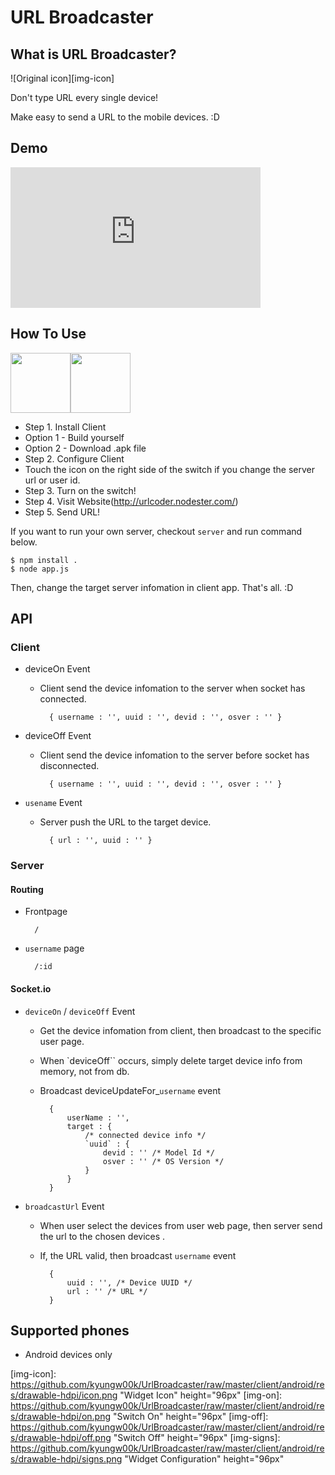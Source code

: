 URL Broadcaster
=====

What is URL Broadcaster?
----
![Original icon][img-icon]

Don't type URL every single device!

Make easy to send a URL to the mobile devices. :D

Demo
----
<iframe src="http://player.vimeo.com/video/35988619?title=0&amp;byline=0&amp;portrait=0" width="400" height="225" frameborder="0" webkitAllowFullScreen mozallowfullscreen allowFullScreen></iframe>

How To Use
----
<img src="https://github.com/kyungw00k/UrlBroadcaster/raw/master/client/android/res/drawable-hdpi/off.png" height="96" style="display:inline"/><img src="https://github.com/kyungw00k/UrlBroadcaster/raw/master/client/android/res/drawable-hdpi/signs.png" height="96" style="display:inline"/>

* Step 1. Install Client
 * Option 1 - Build yourself
 * Option 2 - Download .apk file
* Step 2. Configure Client
 * Touch the icon on the right side of the switch if you change the server url or user id.
* Step 3. Turn on the switch!
* Step 4. Visit Website(http://urlcoder.nodester.com/)
* Step 5. Send URL!

If you want to run your own server, checkout `server` and run command below.

	$ npm install .
	$ node app.js
	
Then, change the target server infomation in client app. That's all. :D
	
API
-----
### Client #
* deviceOn Event
	* Client send the device infomation to the server when socket has connected.

			{ username : '', uuid : '', devid : '', osver : '' }

* deviceOff Event
	* Client send the device infomation to the server before socket has disconnected.

			{ username : '', uuid : '', devid : '', osver : '' }

* `usename` Event
	* Server push the URL to the target device.

			{ url : '', uuid : '' }

### Server #

#### Routing #
* Frontpage

		/

* `username` page

		/:id

#### Socket.io #

* `deviceOn` / `deviceOff` Event
	* Get the device infomation from client, then broadcast to the specific user page.
	* When `deviceOff`` occurs, simply delete target device info from memory, not from db.
	* Broadcast deviceUpdateFor_`username` event

			{
				userName : '', 
				target : {
					/* connected device info */
					`uuid` : {
						devid : '' /* Model Id */
						osver : '' /* OS Version */
					}
				}
			}

* `broadcastUrl` Event
	* When user select the devices from user web page, then server send the url to the chosen devices .
	* If, the URL valid, then broadcast `username` event

			{
				uuid : '', /* Device UUID */
				url : '' /* URL */
			}


Supported phones
----
* Android devices only

[img-icon]: https://github.com/kyungw00k/UrlBroadcaster/raw/master/client/android/res/drawable-hdpi/icon.png "Widget Icon" height="96px"
[img-on]: https://github.com/kyungw00k/UrlBroadcaster/raw/master/client/android/res/drawable-hdpi/on.png "Switch On" height="96px"
[img-off]: https://github.com/kyungw00k/UrlBroadcaster/raw/master/client/android/res/drawable-hdpi/off.png "Switch Off" height="96px"
[img-signs]: https://github.com/kyungw00k/UrlBroadcaster/raw/master/client/android/res/drawable-hdpi/signs.png "Widget Configuration" height="96px"
